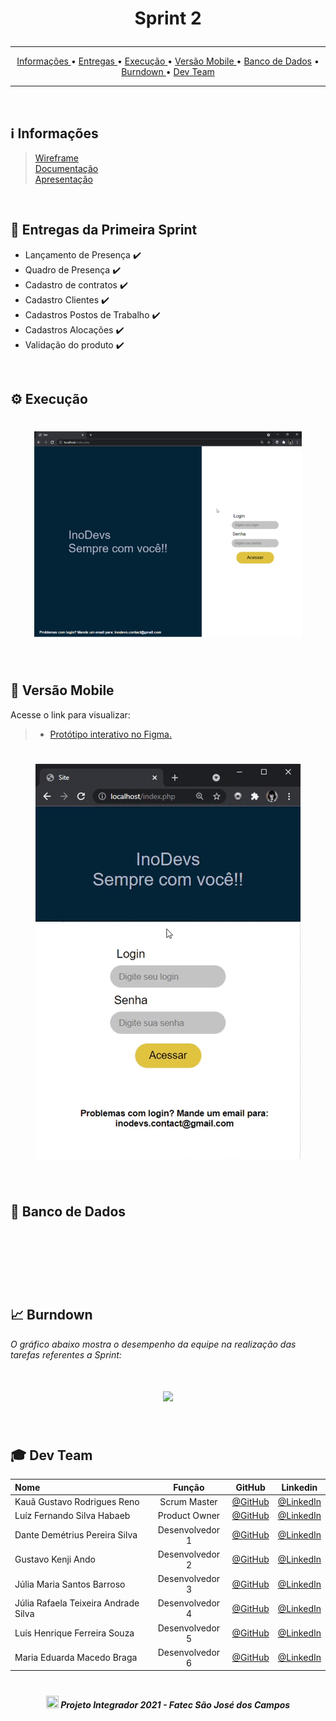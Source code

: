 # <p align="center"> Sprint 2 </center>


<hr>

<p align="center">
  <a href ="#information_source-informações"> Informações </a>  • 
  <a href ="#dart-entregas-da-primeira-sprint"> Entregas </a>  • 
  <a href ="#gear-execução"> Execução </a>  • 
  <a href ="#iphone-versão-mobile">  Versão Mobile </a>  • 
  <a href ="#game_die-banco-de-dados">  Banco de Dados</a>  • 
  <a href ="#chart_with_upwards_trend-burndown">  Burndown </a>  • 
  <a href ="#mortar_board-dev-team"> Dev Team </a> 
</p>
<hr>
<br>

## :information_source: Informações

> [Wireframe](https://www.figma.com/proto/tipWpDl8AF1pPSGCAsVdGA/Untitled?node-id=94%3A2&scaling=scale-down-width&page-id=91%3A2&starting-point-node-id=94%3A2)<br>
> [Documentação](https://github.com/Inodevs/Inodevs/blob/sprint2/documenta%C3%A7%C3%A3o/InodevsSprint2.pdf)<br>
> [Apresentação](https://github.com/Inodevs/Inodevs/blob/sprint2/documenta%C3%A7%C3%A3o/sprint-2.pdf)<br>
<br>

## :dart: Entregas da Primeira Sprint
* Lançamento de Presença :heavy_check_mark:
* Quadro de Presença :heavy_check_mark:
* Cadastro de contratos :heavy_check_mark:
* Cadastro Clientes :heavy_check_mark:
* Cadastros Postos de Trabalho :heavy_check_mark:
* Cadastros Alocações :heavy_check_mark:
* Validação do produto  :heavy_check_mark:
<br>

## :gear: Execução
<h1 align="center"><img src = "https://github.com/Inodevs/Inodevs/blob/sprint2/execu%C3%A7%C3%A3o/execucao.gif" width="85%"></h1>
<br>

## :iphone: Versão Mobile
Acesse o link para visualizar:
> * [Protótipo interativo no Figma.](https://www.figma.com/proto/tipWpDl8AF1pPSGCAsVdGA/Untitled?node-id=531%3A3&scaling=min-zoom&page-id=530%3A2&starting-point-node-id=531%3A3)
<h1 align="center"><img src = "https://github.com/Inodevs/Inodevs/blob/sprint2/execu%C3%A7%C3%A3o/mobile.gif"></h1>
<br>

## :game_die: Banco de Dados
<h1 align="center"><img src = "" width="85%"></h1>

<br>

## :chart_with_upwards_trend: Burndown
*O gráfico abaixo mostra o desempenho da equipe na realização das tarefas referentes a Sprint:*
<h1 align="center"><img src = "https://cdn.discordapp.com/attachments/826526043917647912/896903635152277524/unknown.png" width="80%"></h1>

<br>

## :mortar_board: Dev Team

|  Nome   |  Função |    GitHub    |    Linkedin   |
| :---         |     :---:      |     :---:     |          :---: |
| Kauã Gustavo Rodrigues Reno | Scrum Master  | [@GitHub](https://github.com/Kaua-Reno) | [@LinkedIn](https://www.linkedin.com/in/kau%C3%A3-gustavo-r-reno-6a3142205/) |
| Luíz Fernando Silva Habaeb | Product Owner | [@GitHub](https://github.com/luizhabaeb)  | [@LinkedIn](https://www.linkedin.com/in/luizhabaeb/)  |
| Dante Demétrius Pereira Silva  | Desenvolvedor 1 |  [@GitHub](https://github.com/dantesjc) | [@LinkedIn](https://www.linkedin.com/in/dante-silva-0a2a09a8/) | 
| Gustavo Kenji Ando | Desenvolvedor 2 | [@GitHub](https://github.com/GustavoAndo) | [@LinkedIn](https://www.linkedin.com/in/gustavo-ando-054414209/) |
| Júlia Maria Santos Barroso | Desenvolvedor 3 | [@GitHub](https://github.com/jumajubs) | [@LinkedIn](https://www.linkedin.com/in/j%C3%BAlia-maria-santos-850739188/) | 
| Júlia Rafaela Teixeira Andrade Silva | Desenvolvedor 4 | [@GitHub](https://github.com/jufaela) | [@LinkedIn](https://www.linkedin.com/in/j%C3%BAlia-andrade-1195a121a) | 
| Luís Henrique Ferreira Souza | Desenvolvedor 5 | [@GitHub]( https://github.com/Luisttine) | [@LinkedIn](https://www.linkedin.com/in/lu%C3%ADs-souza/) |
| Maria Eduarda Macedo Braga | Desenvolvedor 6 | [@GitHub](https://github.com/madu-braga) | [@LinkedIn](https://www.linkedin.com/in/maria-eduarda-macedo-braga-4663bb208/) |


<h1 align="center"></h1>

##### <p align="center"><img src="https://cdn.discordapp.com/attachments/826526043917647912/883363052425195560/faTec.png" width="20" height="20" /> Projeto Integrador 2021 - Fatec São José dos Campos </center>
